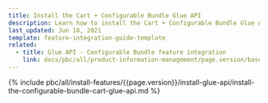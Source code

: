 ```yaml
---
title: Install the Cart + Configurable Bundle Glue API
description: Learn how to install the Cart + Configurable Bundle Glue API in a Spryker project.
last_updated: Jun 18, 2021
template: feature-integration-guide-template
related:
  - title: Glue API - Configurable Bundle feature integration
    link: docs/pbc/all/product-information-management/page.version/base-shop/install-and-upgrade/install-glue-api/install-the-configurable-bundle-glue-api.html
---
```


{% include pbc/all/install-features/{{page.version}}/install-glue-api/install-the-configurable-bundle-cart-glue-api.md %} <!-- To edit, see /_includes/pbc/all/install-features/202204.0/install-glue-api/install-the-configurable-bundle-cart-glue-api.md -->
